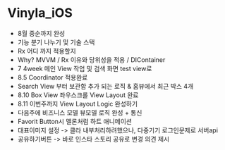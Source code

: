# Vinyla_iOS


- 8월 중순까지 완성
- 기능 분기 나누기 및 기술 스택
- Rx 어디 까지 적용할지
- Why? MVVM / Rx 이유와 당위성을 적용 / DIContainer
- 7 4week 메인 View 작업 및 검색 화면 test view로
- 8.5 Coordinator 적용완료
- Search View 부터 보관함 추가 되는 로직 & 홈뷰에서 최근 박스 4개
- 8.10 Box View 좌우스크롤 View Layout 완료
- 8.11 이번주까지 View Layout Logic 완성하기
- 다음주에 비즈니스 모델 뷰모델 로직 완성 + 통신
- Favorit Button시 멜론처럼 하트 애니메이션
- 대표이미지 설정 -> 클라 내부처리하려했으나, 다중기기 로그인문제로 서버api
- 공유하기버튼 -> 바로 인스타 스토리 공유로 변경 의견 제시
